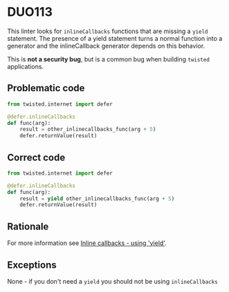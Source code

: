 # DUO113

This linter looks for `inlineCallbacks` functions that are missing a `yield`
statement. The presence of a yield statement turns a normal function into a
generator and the inlineCallback generator depends on this behavior.

This is **not a security bug**, but is a common bug when building `twisted`
applications.

## Problematic code

```python
from twisted.internet import defer

@defer.inlineCallbacks
def func(arg):
    result = other_inlinecallbacks_func(arg + 5)
    defer.returnValue(result)
```

## Correct code

```python
from twisted.internet import defer

@defer.inlineCallbacks
def func(arg):
    result = yield other_inlinecallbacks_func(arg + 5)
    defer.returnValue(result)
```

## Rationale

For more information see [Inline callbacks - using 'yield'](https://twistedmatrix.com/documents/current/core/howto/defer-intro.html#inline-callbacks-using-yield).

## Exceptions

None - if you don't need a `yield` you should not be using `inlineCallbacks`
